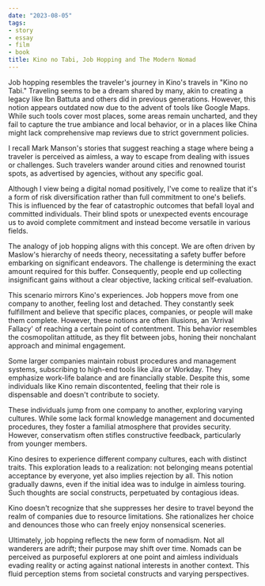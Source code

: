 ```yaml
---
date: "2023-08-05"
tags:
- story
- essay
- film
- book
title: Kino no Tabi, Job Hopping and The Modern Nomad
---
```


Job hopping resembles the traveler's journey in Kino's travels in "Kino no Tabi." Traveling seems to be a dream shared by many, akin to creating a legacy like Ibn Battuta and others did in previous generations. However, this notion appears outdated now due to the advent of tools like Google Maps. While such tools cover most places, some areas remain uncharted, and they fail to capture the true ambiance and local behavior, or in a places like China might lack comprehensive map reviews due to strict government policies.

I recall Mark Manson's stories that suggest reaching a stage where being a traveler is perceived as aimless, a way to escape from dealing with issues or challenges. Such travelers wander around cities and renowned tourist spots, as advertised by agencies, without any specific goal.

Although I view being a digital nomad positively, I've come to realize that it's a form of risk diversification rather than full commitment to one's beliefs. This is influenced by the fear of catastrophic outcomes that befall loyal and committed individuals. Their blind spots or unexpected events encourage us to avoid complete commitment and instead become versatile in various fields.

The analogy of job hopping aligns with this concept. We are often driven by Maslow's hierarchy of needs theory, necessitating a safety buffer before embarking on significant endeavors. The challenge is determining the exact amount required for this buffer. Consequently, people end up collecting insignificant gains without a clear objective, lacking critical self-evaluation.

This scenario mirrors Kino's experiences. Job hoppers move from one company to another, feeling lost and detached. They constantly seek fulfillment and believe that specific places, companies, or people will make them complete. However, these notions are often illusions, an 'Arrival Fallacy' of reaching a certain point of contentment. This behavior resembles the cosmopolitan attitude, as they flit between jobs, honing their nonchalant approach and minimal engagement.

Some larger companies maintain robust procedures and management systems, subscribing to high-end tools like Jira or Workday. They emphasize work-life balance and are financially stable. Despite this, some individuals like Kino remain discontented, feeling that their role is dispensable and doesn't contribute to society.

These individuals jump from one company to another, exploring varying cultures. While some lack formal knowledge management and documented procedures, they foster a familial atmosphere that provides security. However, conservatism often stifles constructive feedback, particularly from younger members.

Kino desires to experience different company cultures, each with distinct traits. This exploration leads to a realization: not belonging means potential acceptance by everyone, yet also implies rejection by all. This notion gradually dawns, even if the initial idea was to indulge in aimless touring. Such thoughts are social constructs, perpetuated by contagious ideas.

Kino doesn't recognize that she suppresses her desire to travel beyond the realm of companies due to resource limitations. She rationalizes her choice and denounces those who can freely enjoy nonsensical sceneries.

Ultimately, job hopping reflects the new form of nomadism. Not all wanderers are adrift; their purpose may shift over time. Nomads can be perceived as purposeful explorers at one point and aimless individuals evading reality or acting against national interests in another context. This fluid perception stems from societal constructs and varying perspectives.